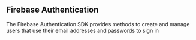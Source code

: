## Firebase Authentication
The Firebase Authentication SDK provides methods to create and manage users that use their email addresses and passwords to sign in
